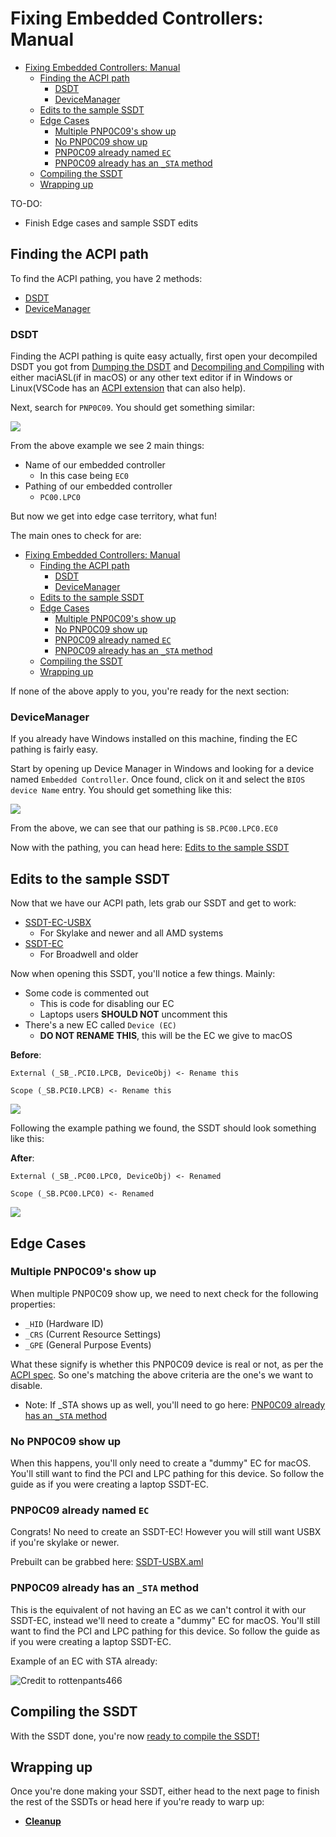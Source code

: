 # Fixing Embedded Controllers: Manual

- [Fixing Embedded Controllers: Manual](#fixing-embedded-controllers-manual)
  - [Finding the ACPI path](#finding-the-acpi-path)
    - [DSDT](#dsdt)
    - [DeviceManager](#devicemanager)
  - [Edits to the sample SSDT](#edits-to-the-sample-ssdt)
  - [Edge Cases](#edge-cases)
    - [Multiple PNP0C09's show up](#multiple-pnp0c09s-show-up)
    - [No PNP0C09 show up](#no-pnp0c09-show-up)
    - [PNP0C09 already named `EC`](#pnp0c09-already-named-ec)
    - [PNP0C09 already has an `_STA` method](#pnp0c09-already-has-an-_sta-method)
  - [Compiling the SSDT](#compiling-the-ssdt)
  - [Wrapping up](#wrapping-up)

TO-DO:

* Finish Edge cases and sample SSDT edits

## Finding the ACPI path

To find the ACPI pathing, you have 2 methods:

* [DSDT](#DSDT)
* [DeviceManager](#devicemanager)

### DSDT

Finding the ACPI pathing is quite easy actually, first open your decompiled DSDT you got from [Dumping the DSDT](/Manual/dump.md) and [Decompiling and Compiling](/Manual/compile.md) with either maciASL(if in macOS) or any other text editor if in Windows or Linux(VSCode has an [ACPI extension](https://marketplace.visualstudio.com/items?itemName=Thog.vscode-asl) that can also help).

Next, search for `PNP0C09`. You should get something similar:

![](/images/Desktops/pnp.png)

From the above example we see 2 main things:

* Name of our embedded controller
  * In this case being `EC0`
* Pathing of our embedded controller
  * `PC00.LPC0`

But now we get into edge case territory, what fun!

The main ones to check for are:

- [Fixing Embedded Controllers: Manual](#fixing-embedded-controllers-manual)
  - [Finding the ACPI path](#finding-the-acpi-path)
    - [DSDT](#dsdt)
    - [DeviceManager](#devicemanager)
  - [Edits to the sample SSDT](#edits-to-the-sample-ssdt)
  - [Edge Cases](#edge-cases)
    - [Multiple PNP0C09's show up](#multiple-pnp0c09s-show-up)
    - [No PNP0C09 show up](#no-pnp0c09-show-up)
    - [PNP0C09 already named `EC`](#pnp0c09-already-named-ec)
    - [PNP0C09 already has an `_STA` method](#pnp0c09-already-has-an-_sta-method)
  - [Compiling the SSDT](#compiling-the-ssdt)
  - [Wrapping up](#wrapping-up)

If none of the above apply to you, you're ready for the next section:

### DeviceManager

If you already have Windows installed on this machine, finding the EC pathing is fairly easy.

Start by opening up Device Manager in Windows and looking for a device named `Embedded Controller`. Once found, click on it and select the `BIOS device Name` entry. You should get something like this:

![](/images/Desktops/ec.png)

From the above, we can see that our pathing is `SB.PC00.LPC0.EC0`

Now with the pathing, you can head here: [Edits to the sample SSDT](#edits-to-the-sample-ssdt)

## Edits to the sample SSDT

Now that we have our ACPI path, lets grab our SSDT and get to work:

* [SSDT-EC-USBX](https://github.com/acidanthera/OpenCorePkg/blob/master/Docs/AcpiSamples/SSDT-EC-USBX.dsl)
  * For Skylake and newer and all AMD systems
* [SSDT-EC](https://github.com/acidanthera/OpenCorePkg/blob/master/Docs/AcpiSamples/SSDT-EC.dsl)
  * For Broadwell and older
  
  
Now when opening this SSDT, you'll notice a few things. Mainly:

* Some code is commented out
  * This is code for disabling our EC
  * Laptops users **SHOULD NOT** uncomment this
* There's a new EC called `Device (EC)`
  * **DO NOT RENAME THIS**, this will be the EC we give to macOS
  
**Before**:

```
External (_SB_.PCI0.LPCB, DeviceObj) <- Rename this

Scope (_SB.PCI0.LPCB) <- Rename this
```

![](/images/Desktops/ssdt-before.png)

Following the example pathing we found, the SSDT should look something like this:

**After**:

```
External (_SB_.PC00.LPC0, DeviceObj) <- Renamed

Scope (_SB.PC00.LPC0) <- Renamed
```

![](/images/Desktops/ssdt-after.png)



## Edge Cases

### Multiple PNP0C09's show up

When multiple PNP0C09 show up, we need to next check for the following properties:

* `_HID` (Hardware ID)
* `_CRS` (Current Resource Settings)
* `_GPE` (General Purpose Events)

What these signify is whether this PNP0C09 device is real or not, as per the [ACPI spec](https://uefi.org/sites/default/files/resources/ACPI_6_3_final_Jan30.pdf). So one's matching the above criteria are the one's we want to disable.

* Note: If _STA shows up as well, you'll need to go here: [PNP0C09 already has an `_STA` method](#pnp0c09-already-has-an-sta-method)

### No PNP0C09 show up

When this happens, you'll only need to create a "dummy" EC for macOS. You'll still want to find the PCI and LPC pathing for this device. So follow the guide as if you were creating a laptop SSDT-EC.

### PNP0C09 already named `EC`

Congrats! No need to create an SSDT-EC! However you will still want USBX if you're skylake or newer.

Prebuilt can be grabbed here: [SSDT-USBX.aml](https://github.com/dortania/USB-Map-Guide/blob/master/extra-files/SSDT-USBX.aml)

### PNP0C09 already has an `_STA` method

This is the equivalent of not having an EC as we can't control it with our SSDT-EC, instead we'll need to create a "dummy" EC for macOS. You'll still want to find the PCI and LPC pathing for this device. So follow the guide as if you were creating a laptop SSDT-EC. 

Example of an EC with STA already:

![Credit to rottenpants466](/images/Desktops/sta.png)

## Compiling the SSDT

 With the SSDT done, you're now [ready to compile the SSDT!](/Manual/compile.md)

## Wrapping up

Once you're done making your SSDT, either head to the next page to finish the rest of the SSDTs or head here if you're ready to warp up:

* [**Cleanup**](/cleanup.md)
